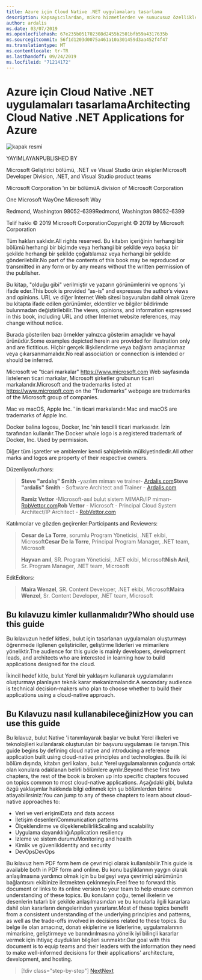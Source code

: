 ```yaml
---
title: Azure için Cloud Native .NET uygulamaları tasarlama
description: Kapsayıcılardan, mikro hizmetlerden ve sunucusuz özelliklerden yararlanarak bulutta yerel uygulamalar oluşturmaya yönelik bir kılavuz.
author: ardalis
ms.date: 03/07/2019
ms.openlocfilehash: 67e235b051702308d2455b2501bfb59a4317635b
ms.sourcegitcommit: 56f1d1203d0075a461a10a301459d3aa452f4f47
ms.translationtype: MT
ms.contentlocale: tr-TR
ms.lasthandoff: 09/24/2019
ms.locfileid: "71214172"
---
```

# <a name="architecting-cloud-native-net-applications-for-azure"></a><span data-ttu-id="5ba4c-103">Azure için Cloud Native .NET uygulamaları tasarlama</span><span class="sxs-lookup"><span data-stu-id="5ba4c-103">Architecting Cloud Native .NET Applications for Azure</span></span>

![kapak resmi](./media/cover.png)

<span data-ttu-id="5ba4c-105">YAYIMLAYAN</span><span class="sxs-lookup"><span data-stu-id="5ba4c-105">PUBLISHED BY</span></span>

<span data-ttu-id="5ba4c-106">Microsoft Geliştirici bölümü, .NET ve Visual Studio ürün ekipleri</span><span class="sxs-lookup"><span data-stu-id="5ba4c-106">Microsoft Developer Division, .NET, and Visual Studio product teams</span></span>

<span data-ttu-id="5ba4c-107">Microsoft Corporation 'ın bir bölümü</span><span class="sxs-lookup"><span data-stu-id="5ba4c-107">A division of Microsoft Corporation</span></span>

<span data-ttu-id="5ba4c-108">One Microsoft Way</span><span class="sxs-lookup"><span data-stu-id="5ba4c-108">One Microsoft Way</span></span>

<span data-ttu-id="5ba4c-109">Redmond, Washington 98052-6399</span><span class="sxs-lookup"><span data-stu-id="5ba4c-109">Redmond, Washington 98052-6399</span></span>

<span data-ttu-id="5ba4c-110">Telif hakkı © 2019 Microsoft Corporation</span><span class="sxs-lookup"><span data-stu-id="5ba4c-110">Copyright © 2019 by Microsoft Corporation</span></span>

<span data-ttu-id="5ba4c-111">Tüm hakları saklıdır.</span><span class="sxs-lookup"><span data-stu-id="5ba4c-111">All rights reserved.</span></span> <span data-ttu-id="5ba4c-112">Bu kitabın içeriğinin herhangi bir bölümü herhangi bir biçimde veya herhangi bir şekilde veya başka bir şekilde herhangi bir şekilde çoğaltılamaz veya herhangi bir şekilde gönderilebilir.</span><span class="sxs-lookup"><span data-stu-id="5ba4c-112">No part of the contents of this book may be reproduced or transmitted in any form or by any means without the written permission of the publisher.</span></span>

<span data-ttu-id="5ba4c-113">Bu kitap, "olduğu gibi" verilmiştir ve yazarın görünümlerini ve opnons 'yi ifade eder.</span><span class="sxs-lookup"><span data-stu-id="5ba4c-113">This book is provided “as-is” and expresses the author’s views and opinions.</span></span> <span data-ttu-id="5ba4c-114">URL ve diğer Internet Web sitesi başvuruları dahil olmak üzere bu kitapta ifade edilen görünümler, eklentiler ve bilgiler bildirimde bulunmadan değiştirilebilir.</span><span class="sxs-lookup"><span data-stu-id="5ba4c-114">The views, opinions, and information expressed in this book, including URL and other Internet website references, may change without notice.</span></span>

<span data-ttu-id="5ba4c-115">Burada gösterilen bazı örnekler yalnızca gösterim amaçlıdır ve hayal ürünüdür.</span><span class="sxs-lookup"><span data-stu-id="5ba4c-115">Some examples depicted herein are provided for illustration only and are fictitious.</span></span> <span data-ttu-id="5ba4c-116">Hiçbir gerçek ilişkilendirme veya bağlantı amaçlanmaz veya çıkarsanmamalıdır.</span><span class="sxs-lookup"><span data-stu-id="5ba4c-116">No real association or connection is intended or should be inferred.</span></span>

<span data-ttu-id="5ba4c-117">Microsoft ve "ticari markalar" https://www.microsoft.com Web sayfasında listelenen ticari markalar, Microsoft şirketler grubunun ticari markalarıdır.</span><span class="sxs-lookup"><span data-stu-id="5ba4c-117">Microsoft and the trademarks listed at https://www.microsoft.com on the “Trademarks” webpage are trademarks of the Microsoft group of companies.</span></span>

<span data-ttu-id="5ba4c-118">Mac ve macOS, Apple Inc. ' in ticari markalarıdır.</span><span class="sxs-lookup"><span data-stu-id="5ba4c-118">Mac and macOS are trademarks of Apple Inc.</span></span>

<span data-ttu-id="5ba4c-119">Docker balina logosu, Docker, Inc 'nin tescilli ticari markasıdır. İzin tarafından kullanılır.</span><span class="sxs-lookup"><span data-stu-id="5ba4c-119">The Docker whale logo is a registered trademark of Docker, Inc. Used by permission.</span></span>

<span data-ttu-id="5ba4c-120">Diğer tüm işaretler ve amblemler kendi sahiplerinin mülkiyetindedir.</span><span class="sxs-lookup"><span data-stu-id="5ba4c-120">All other marks and logos are property of their respective owners.</span></span>

<span data-ttu-id="5ba4c-121">Düzenliyor</span><span class="sxs-lookup"><span data-stu-id="5ba4c-121">Authors:</span></span>

> <span data-ttu-id="5ba4c-122">**Steve "ardalış" Smith** -yazılım mimarı ve trainer- [Ardalis.com](https://ardalis.com)</span><span class="sxs-lookup"><span data-stu-id="5ba4c-122">**Steve "ardalis" Smith** - Software Architect and Trainer - [Ardalis.com](https://ardalis.com)</span></span>
>
> <span data-ttu-id="5ba4c-123">**Ramiz Vettor** -Microsoft-asıl bulut sistem MIMARı/IP mimarı- [RobVettor.com](https://robvettor.com)</span><span class="sxs-lookup"><span data-stu-id="5ba4c-123">**Rob Vettor** - Microsoft - Principal Cloud System Architect/IP Architect - [RobVettor.com](https://robvettor.com)</span></span>

<span data-ttu-id="5ba4c-124">Katılımcılar ve gözden geçirenler:</span><span class="sxs-lookup"><span data-stu-id="5ba4c-124">Participants and Reviewers:</span></span>

> <span data-ttu-id="5ba4c-125">**Cesar de La Torre**, sorumlu Program Yöneticisi, .NET ekibi, Microsoft</span><span class="sxs-lookup"><span data-stu-id="5ba4c-125">**Cesar De la Torre**, Principal Program Manager, .NET team, Microsoft</span></span>
>
> <span data-ttu-id="5ba4c-126">**Hayvan anıl**, SR. Program Yöneticisi, .NET ekibi, Microsoft</span><span class="sxs-lookup"><span data-stu-id="5ba4c-126">**Nish Anil**, Sr. Program Manager, .NET team, Microsoft</span></span>

<span data-ttu-id="5ba4c-127">Edit</span><span class="sxs-lookup"><span data-stu-id="5ba4c-127">Editors:</span></span>

> <span data-ttu-id="5ba4c-128">**Maira Wenzel**, SR. Content Developer, .NET ekibi, Microsoft</span><span class="sxs-lookup"><span data-stu-id="5ba4c-128">**Maira Wenzel**, Sr. Content Developer, .NET team, Microsoft</span></span>

## <a name="who-should-use-this-guide"></a><span data-ttu-id="5ba4c-129">Bu kılavuzu kimler kullanmalıdır?</span><span class="sxs-lookup"><span data-stu-id="5ba4c-129">Who should use this guide</span></span>

<span data-ttu-id="5ba4c-130">Bu kılavuzun hedef kitlesi, bulut için tasarlanan uygulamaları oluşturmayı öğrenmede ilgilenen geliştiriciler, geliştirme liderleri ve mimarilere yöneliktir.</span><span class="sxs-lookup"><span data-stu-id="5ba4c-130">The audience for this guide is mainly developers, development leads, and architects who are interested in learning how to build applications designed for the cloud.</span></span>

<span data-ttu-id="5ba4c-131">İkincil hedef kitle, bulut Yerel bir yaklaşım kullanarak uygulamalarını oluşturmayı planlayan teknik karar mekanizmalarıdır.</span><span class="sxs-lookup"><span data-stu-id="5ba4c-131">A secondary audience is technical decision-makers who plan to choose whether to build their applications using a cloud-native approach.</span></span>

## <a name="how-you-can-use-this-guide"></a><span data-ttu-id="5ba4c-132">Bu Kılavuzu nasıl kullanabileceğiniz</span><span class="sxs-lookup"><span data-stu-id="5ba4c-132">How you can use this guide</span></span>

<span data-ttu-id="5ba4c-133">Bu kılavuz, bulut Native 'i tanımlayarak başlar ve bulut Yerel ilkeleri ve teknolojileri kullanılarak oluşturulan bir başvuru uygulaması ile tanışın.</span><span class="sxs-lookup"><span data-stu-id="5ba4c-133">This guide begins by defining cloud native and introducing a reference application built using cloud-native principles and technologies.</span></span> <span data-ttu-id="5ba4c-134">Bu ilk iki bölüm dışında, kitabın geri kalanı, bulut Yerel uygulamalarının çoğunda ortak olan konulara odaklanan belirli bölümlere ayrılır.</span><span class="sxs-lookup"><span data-stu-id="5ba4c-134">Beyond these first two chapters, the rest of the book is broken up into specific chapters focused on topics common to most cloud-native applications.</span></span> <span data-ttu-id="5ba4c-135">Aşağıdaki gibi, buluta özgü yaklaşımlar hakkında bilgi edinmek için şu bölümlerden birine atlayabilirsiniz:</span><span class="sxs-lookup"><span data-stu-id="5ba4c-135">You can jump to any of these chapters to learn about cloud-native approaches to:</span></span>

- <span data-ttu-id="5ba4c-136">Veri ve veri erişimi</span><span class="sxs-lookup"><span data-stu-id="5ba4c-136">Data and data access</span></span>
- <span data-ttu-id="5ba4c-137">İletişim desenleri</span><span class="sxs-lookup"><span data-stu-id="5ba4c-137">Communication patterns</span></span>
- <span data-ttu-id="5ba4c-138">Ölçeklendirme ve ölçeklenebilirlik</span><span class="sxs-lookup"><span data-stu-id="5ba4c-138">Scaling and scalability</span></span>
- <span data-ttu-id="5ba4c-139">Uygulama dayanıklılığı</span><span class="sxs-lookup"><span data-stu-id="5ba4c-139">Application resiliency</span></span>
- <span data-ttu-id="5ba4c-140">İzleme ve sistem durumu</span><span class="sxs-lookup"><span data-stu-id="5ba4c-140">Monitoring and health</span></span>
- <span data-ttu-id="5ba4c-141">Kimlik ve güvenlik</span><span class="sxs-lookup"><span data-stu-id="5ba4c-141">Identity and security</span></span>
- <span data-ttu-id="5ba4c-142">DevOps</span><span class="sxs-lookup"><span data-stu-id="5ba4c-142">DevOps</span></span>

<span data-ttu-id="5ba4c-143">Bu kılavuz hem PDF form hem de çevrimiçi olarak kullanılabilir.</span><span class="sxs-lookup"><span data-stu-id="5ba4c-143">This guide is available both in PDF form and online.</span></span> <span data-ttu-id="5ba4c-144">Bu konu başlıklarının yaygın olarak anlaşılmasına yardımcı olmak için bu belgeyi veya çevrimiçi sürümünün bağlantısını ekibinize iletmekten çekinmeyin.</span><span class="sxs-lookup"><span data-stu-id="5ba4c-144">Feel free to forward this document or links to its online version to your team to help ensure common understanding of these topics.</span></span> <span data-ttu-id="5ba4c-145">Bu konuların çoğu, temel ilkelerin ve desenlerin tutarlı bir şekilde anlaşılmasından ve bu konularla ilgili kararlara dahil olan kararların dengelerinden yararlanır.</span><span class="sxs-lookup"><span data-stu-id="5ba4c-145">Most of these topics benefit from a consistent understanding of the underlying principles and patterns, as well as the trade-offs involved in decisions related to these topics.</span></span> <span data-ttu-id="5ba4c-146">Bu belge ile olan amacınız, donatı ekiplerine ve liderlerine, uygulamalarının mimarisine, geliştirmeye ve barındırılmasına yönelik iyi bilinçli kararlar vermek için ihtiyaç duydukları bilgileri sunmaktır.</span><span class="sxs-lookup"><span data-stu-id="5ba4c-146">Our goal with this document is to equip teams and their leaders with the information they need to make well-informed decisions for their applications' architecture, development, and hosting.</span></span>

>[!div class="step-by-step"]
>[<span data-ttu-id="5ba4c-147">Next</span><span class="sxs-lookup"><span data-stu-id="5ba4c-147">Next</span></span>](introduction.md)
